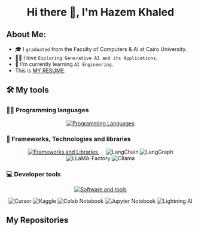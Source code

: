 <!-- My Name -->
<h1 align="center">Hi there 👋, I'm Hazem Khaled</h1>


## About Me:

- 🎓 I `graduated` from the Faculty of Computers & AI at Cairo University.
- 👨‍💻 I love `Exploring Generative AI and its Applications`.
- 🔭 I'm currently learning `AI Engineering`.
- This is <a href="https://drive.google.com/file/d/1vlNSCwerIGg98m5-XnqfjkZ-v53WndBL/view?usp=drive_link">MY RESUME<a>.
  <br>


## 🛠️ My tools

### 👨‍💻 Programming languages

<p align="center">
  <a href="https://skillicons.dev">
    <img src="https://skillicons.dev/icons?i=python,javascript,sql,java" alt="Programming Languages"/>
  </a>
</p>

### 🧰 Frameworks, Technologies and libraries

<p align="center">
  <a href="https://skillicons.dev">
    <img src="https://skillicons.dev/icons?i=pytorch,tensorflow,opencv,mongodb,postgres,fastapi" alt="Frameworks and Libraries"/>
  </a>
	&emsp;
<img alt="LangChain" src="https://img.shields.io/badge/LangChain-ffffff?logo=langchain&logoColor=green">
<img alt="LangGraph" src="https://img.shields.io/badge/LangGraph-0A0A0A.svg?logo=langgraph&logoColor=white">
<img alt="LLaMA-Factory" src="https://img.shields.io/badge/LLaMA--Factory-3C3C3C.svg?logo=llama&logoColor=white">
<img alt="Ollama" src="https://img.shields.io/badge/-Ollama-000000?style=flat&logo=ollama&logoColor=white">
</p>

### 💻 Developer tools

<p align="center">
	<a href="https://skillicons.dev">
		<img src="https://skillicons.dev/icons?i=linux,git,github,docker,vscode,cursor,windsurf" alt="Software and tools"/>
	</a>
</p>

<p align="center">
	<img alt="Cursor" src="https://img.shields.io/badge/Cursor-1C1E21.svg?logo=cursor&logoColor=white">
	<img alt="Kaggle" src="https://img.shields.io/badge/Kaggle-20BEFF?style=for-the-badge&logo=Kaggle&logoColor=white">
	<img alt="Colab Notebook" src="https://img.shields.io/badge/colab-notebook-yellow">
	<img alt="Jupyter Notebook" src="https://img.shields.io/badge/jupyter-%23FA0F00.svg?logo=jupyter&logoColor=white">
	<img alt="Lightning AI" src="https://img.shields.io/badge/Lightning%20AI-792EE5.svg?logo=lightning&logoColor=white">
</p>

## My Repositories


